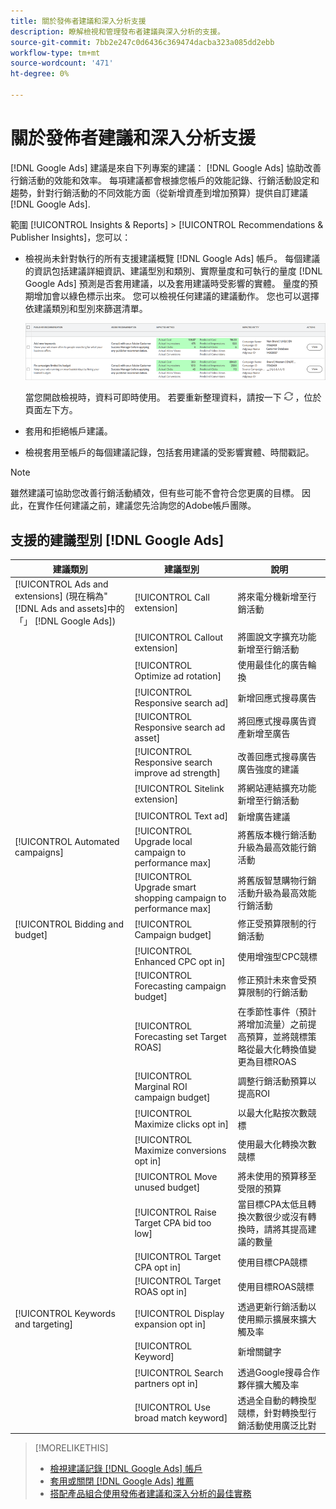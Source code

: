 ```yaml
---
title: 關於發佈者建議和深入分析支援
description: 瞭解檢視和管理發布者建議與深入分析的支援。
source-git-commit: 7bb2e247c0d6436c369474dacba323a085dd2ebb
workflow-type: tm+mt
source-wordcount: '471'
ht-degree: 0%

---
```


# 關於發佈者建議和深入分析支援

[!DNL Google Ads] 建議是來自下列專案的建議： [!DNL Google Ads] 協助改善行銷活動的效能和效率。 每項建議都會根據您帳戶的效能記錄、行銷活動設定和趨勢，針對行銷活動的不同效能方面（從新增資產到增加預算）提供自訂建議 [!DNL Google Ads].

範圍 [!UICONTROL Insights & Reports] > [!UICONTROL Recommendations & Publisher Insights]，您可以：

* 檢視尚未針對執行的所有支援建議概覽 [!DNL Google Ads]<!-- or [Microsoft Advertising]--> 帳戶。 每個建議的資訊包括建議詳細資訊、建議型別和類別、實際量度和可執行的量度 [!DNL Google Ads] 預測是否套用建議，以及套用建議時受影響的實體。 量度的預期增加會以綠色標示出來。 您可以檢視任何建議的建議動作。 您也可以選擇依建議類別和型別來篩選清單。

   ![RECOMMENDATIONS UI](/help/search-social-commerce/assets/recommendations-ui.png "RECOMMENDATIONS UI")

   當您開啟檢視時，資料可即時使用。 若要重新整理資料，請按一下 ![重新整理](/help/search-social-commerce/assets/refresh.png "重新整理") ，位於頁面左下方。

* 套用和拒絕帳戶建議。

* 檢視套用至帳戶的每個建議記錄，包括套用建議的受影響實體、時間戳記。

>[!NOTE]
>
>雖然建議可協助您改善行銷活動績效，但有些可能不會符合您更廣的目標。 因此，在實作任何建議之前，建議您先洽詢您的Adobe帳戶團隊。

## 支援的建議型別 [!DNL Google Ads]

| 建議類別 | 建議型別 | 說明 |
| --- | --- | --- |
| [!UICONTROL Ads and extensions] (現在稱為&quot;[!DNL Ads and assets]中的「」 [!DNL Google Ads]) | [!UICONTROL Call extension] | 將來電分機新增至行銷活動 |
|  | [!UICONTROL Callout extension] | 將圖說文字擴充功能新增至行銷活動 |
|  | [!UICONTROL Optimize ad rotation] | 使用最佳化的廣告輪換 |
|  | [!UICONTROL Responsive search ad] | 新增回應式搜尋廣告 |
|  | [!UICONTROL Responsive search ad asset] | 將回應式搜尋廣告資產新增至廣告 |
|  | [!UICONTROL Responsive search improve ad strength] | 改善回應式搜尋廣告廣告強度的建議 |
|  | [!UICONTROL Sitelink extension] | 將網站連結擴充功能新增至行銷活動 |
|  | [!UICONTROL Text ad] | 新增廣告建議 |
| [!UICONTROL Automated campaigns] | [!UICONTROL Upgrade local campaign to performance max] | 將舊版本機行銷活動升級為最高效能行銷活動 |
|  | [!UICONTROL Upgrade smart shopping campaign to performance max] | 將舊版智慧購物行銷活動升級為最高效能行銷活動 |
| [!UICONTROL Bidding and budget] | [!UICONTROL Campaign budget] | 修正受預算限制的行銷活動 |
|  | [!UICONTROL Enhanced CPC opt in] | 使用增強型CPC競標 |
|  | [!UICONTROL Forecasting campaign budget] | 修正預計未來會受預算限制的行銷活動 |
|  | [!UICONTROL Forecasting set Target ROAS] | 在季節性事件（預計將增加流量）之前提高預算，並將競標策略從最大化轉換值變更為目標ROAS |
|  | [!UICONTROL Marginal ROI campaign budget] | 調整行銷活動預算以提高ROI |
|  | [!UICONTROL Maximize clicks opt in] | 以最大化點按次數競標 |
|  | [!UICONTROL Maximize conversions opt in] | 使用最大化轉換次數競標 |
|  | [!UICONTROL Move unused budget] | 將未使用的預算移至受限的預算 |
|  | [!UICONTROL Raise Target CPA bid too low] | 當目標CPA太低且轉換次數很少或沒有轉換時，請將其提高建議的數量 |
|  | [!UICONTROL Target CPA opt in] | 使用目標CPA競標 |
|  | [!UICONTROL Target ROAS opt in] | 使用目標ROAS競標 |
| [!UICONTROL Keywords and targeting] | [!UICONTROL Display expansion opt in] | 透過更新行銷活動以使用顯示擴展來擴大觸及率 |
|  | [!UICONTROL Keyword] | 新增關鍵字 |
|  | [!UICONTROL Search partners opt in] | 透過Google搜尋合作夥伴擴大觸及率 |
|  | [!UICONTROL Use broad match keyword] | 透過全自動的轉換型競標，針對轉換型行銷活動使用廣泛比對 |

>[!MORELIKETHIS]
>
>* [檢視建議記錄 [!DNL Google Ads] 帳戶](google-recommendation-view-log.md)
>* [套用或關閉 [!DNL Google Ads] 推薦](google-recommendation-apply-dismiss.md)
>* [搭配產品組合使用發佈者建議和深入分析的最佳實務](recommendation-best-practices.md)

